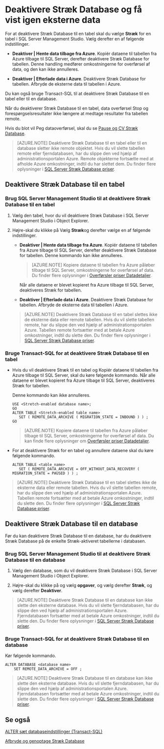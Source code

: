 <properties
    pageTitle="Deaktivere Stræk Database og få vist igen fjerndata | Microsoft Azure"
    description="Lær, hvordan du deaktiverer Stræk Database til en tabel, og du kan også få igen, eksterne data."
    services="sql-server-stretch-database"
    documentationCenter=""
    authors="douglaslMS"
    manager="jhubbard"
    editor=""/>

<tags
    ms.service="sql-server-stretch-database"
    ms.workload="data-management"
    ms.tgt_pltfrm="na"
    ms.devlang="na"
    ms.topic="article"
    ms.date="08/05/2016"
    ms.author="douglasl"/>

# <a name="disable-stretch-database-and-bring-back-remote-data"></a>Deaktivere Stræk Database og få vist igen eksterne data

For at deaktivere Stræk Database til en tabel skal du vælge **Stræk** for en tabel i SQL Server Management Studio. Vælg derefter en af følgende indstillinger.

-   **Deaktiver | Hente data tilbage fra Azure**. Kopiér dataene til tabellen fra Azure tilbage til SQL Server, derefter deaktivere Stræk Database for tabellen. Denne handling medfører omkostningerne for overførsel af data, og den kan ikke annulleres.

-   **Deaktiver | Efterlade data i Azure**. Deaktivere Stræk Database for tabellen.  Afbryde de eksterne data til tabellen i Azure.

Du kan også bruge Transact\-SQL til at deaktivere Stræk Database til en tabel eller til en database.

Når du deaktiverer Stræk Database til en tabel, data overførsel Stop og forespørgselsresultater ikke længere at medtage resultater fra tabellen remote.

Hvis du blot vil Peg dataoverførsel, skal du se [Pause og CV Stræk Database](sql-server-stretch-database-pause.md).

>   [AZURE.NOTE] Deaktivere Stræk Database til en tabel eller til en database sletter ikke remote objektet. Hvis du vil slette tabellen remote eller fjerndatabasen, har du slippe den ved hjælp af administrationsportalen Azure. Remote objekterne fortsætte med at afholde Azure omkostninger, indtil du har slettet dem. Du finder flere oplysninger i [SQL Server Stræk Database priser](https://azure.microsoft.com/pricing/details/sql-server-stretch-database/).

## <a name="disable-stretch-database-for-a-table"></a>Deaktivere Stræk Database til en tabel

### <a name="use-sql-server-management-studio-to-disable-stretch-database-for-a-table"></a>Brug SQL Server Management Studio til at deaktivere Stræk Database til en tabel

1.  Vælg den tabel, hvor du vil deaktivere Stræk Database i SQL Server Management Studio i Object Explorer.

2.  Højre\-skal du klikke på Vælg **Stræk**og derefter vælge en af følgende indstillinger.

    -   **Deaktiver | Hente data tilbage fra Azure**. Kopiér dataene til tabellen fra Azure tilbage til SQL Server, derefter deaktivere Stræk Database for tabellen. Denne kommando kan ikke annulleres.

        >   [AZURE.NOTE] Kopiere dataene til tabellen fra Azure påløber tilbage til SQL Server, omkostningerne for overførsel af data. Du finder flere oplysninger i [Overførsler priser Datadetaljer](https://azure.microsoft.com/pricing/details/data-transfers/).

        Når alle dataene er blevet kopieret fra Azure tilbage til SQL Server, deaktiveres Stræk for tabellen.

    -   **Deaktiver | Efterlade data i Azure**. Deaktivere Stræk Database for tabellen.  Afbryde de eksterne data til tabellen i Azure.

    >   [AZURE.NOTE] Deaktivere Stræk Database til en tabel slettes ikke de eksterne data eller remote tabellen. Hvis du vil slette tabellen remote, har du slippe den ved hjælp af administrationsportalen Azure. Tabellen remote fortsætter med at betale Azure omkostninger, indtil du slette den. Du finder flere oplysninger i [SQL Server Stræk Database priser](https://azure.microsoft.com/pricing/details/sql-server-stretch-database/).

### <a name="use-transact-sql-to-disable-stretch-database-for-a-table"></a>Bruge Transact\-SQL for at deaktivere Stræk Database til en tabel

-   Hvis du vil deaktivere Stræk til en tabel og Kopiér dataene til tabellen fra Azure tilbage til SQL Server, skal du køre følgende kommando. Når alle dataene er blevet kopieret fra Azure tilbage til SQL Server, deaktiveres Stræk for tabellen.

    Denne kommando kan ikke annulleres.

    ```tsql
    USE <Stretch-enabled database name>;
    GO
    ALTER TABLE <Stretch-enabled table name>  
       SET ( REMOTE_DATA_ARCHIVE ( MIGRATION_STATE = INBOUND ) ) ;
    GO
    ```
    >   [AZURE.NOTE] Kopiere dataene til tabellen fra Azure påløber tilbage til SQL Server, omkostningerne for overførsel af data. Du kan finde flere oplysninger om [Overførsler priser Datadetaljer](https://azure.microsoft.com/pricing/details/data-transfers/).

-   For at deaktivere Stræk for en tabel og annullere dataene skal du køre følgende kommando.

    ```tsql
    ALTER TABLE <table_name>
       SET ( REMOTE_DATA_ARCHIVE = OFF_WITHOUT_DATA_RECOVERY ( MIGRATION_STATE = PAUSED ) ) ;
    ```

>   [AZURE.NOTE] Deaktivere Stræk Database til en tabel slettes ikke de eksterne data eller remote tabellen. Hvis du vil slette tabellen remote, har du slippe den ved hjælp af administrationsportalen Azure. Tabellen remote fortsætter med at betale Azure omkostninger, indtil du slette den. Du finder flere oplysninger i [SQL Server Stræk Database priser](https://azure.microsoft.com/pricing/details/sql-server-stretch-database/).

## <a name="disable-stretch-database-for-a-database"></a>Deaktivere Stræk Database til en database
Før du kan deaktivere Stræk Database til en database, har du deaktivere Stræk Database på de enkelte Stræk\-aktiveret tabellerne i databasen.

### <a name="use-sql-server-management-studio-to-disable-stretch-database-for-a-database"></a>Brug SQL Server Management Studio til at deaktivere Stræk Database til en database

1.  Vælg den database, som du vil deaktivere Stræk Database i SQL Server Management Studio i Object Explorer.

2.  Højre\-skal du klikke på og vælg **opgaver**, og vælg derefter **Stræk**, og vælg derefter **Deaktiver**.

>   [AZURE.NOTE] Deaktivere Stræk Database til en database kan ikke slette den eksterne database. Hvis du vil slette fjerndatabasen, har du slippe den ved hjælp af administrationsportalen Azure. Fjerndatabasen fortsætter med at betale Azure omkostninger, indtil du slette den. Du finder flere oplysninger i [SQL Server Stræk Database priser](https://azure.microsoft.com/pricing/details/sql-server-stretch-database/).

### <a name="use-transact-sql-to-disable-stretch-database-for-a-database"></a>Bruge Transact\-SQL for at deaktivere Stræk Database til en database
Kør følgende kommando.

```tsql
ALTER DATABASE <database name>
    SET REMOTE_DATA_ARCHIVE = OFF ;
```

>   [AZURE.NOTE] Deaktivere Stræk Database til en database kan ikke slette den eksterne database. Hvis du vil slette fjerndatabasen, har du slippe den ved hjælp af administrationsportalen Azure. Fjerndatabasen fortsætter med at betale Azure omkostninger, indtil du slette den. Du finder flere oplysninger i [SQL Server Stræk Database priser](https://azure.microsoft.com/pricing/details/sql-server-stretch-database/).

## <a name="see-also"></a>Se også

[ALTER sæt databaseindstillinger (Transact-SQL)](https://msdn.microsoft.com/library/bb522682.aspx)

[Afbryde og genoptage Stræk Database](sql-server-stretch-database-pause.md)
